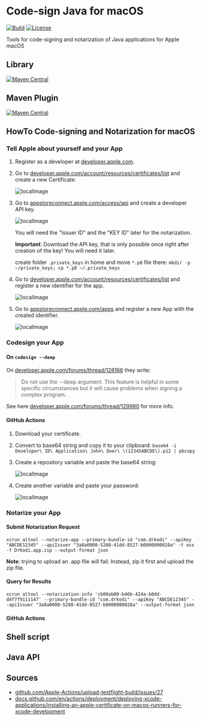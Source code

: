# Code-sign Java for macOS

[![Build](https://github.com/drrename/codesign-java-for-mac/actions/workflows/build.yml/badge.svg)](https://github.com/drrename/codesign-java-for-mac/actions/workflows/build.yml) [![License](https://img.shields.io/github/license/drrename/codesign-java-for-mac.svg)](https://github.com/drrename/codesign-java-for-mac/blob/master/LICENSE)

Tools for code-signing and notarization of Java applications for Apple macOS

## Library

[![Maven Central](https://maven-badges.herokuapp.com/maven-central/io.github.drrename.codesignjava/codesignjava/badge.svg)](https://maven-badges.herokuapp.com/maven-central/io.github.drrename.codesignjava/codesignjava)

## Maven Plugin

[![Maven Central](https://maven-badges.herokuapp.com/maven-central/io.github.drrename.codesignjava/codesignjava-maven-plugin/badge.svg)](https://maven-badges.herokuapp.com/maven-central/io.github.drrename.codesignjava/codesignjava-maven-plugin)


## HowTo Code-signing and Notarization for macOS

### Tell Apple about yourself and your App

1. Register as a developer at [developer.apple.com](https://developer.apple.com/).

2. Go to [developer.apple.com/account/resources/certificates/list](https://developer.apple.com/account/resources/certificates/list) and create a new Certificate:

   ![localImage](images/Apple-Developer-Certificate.png)

3. Go to [appstoreconnect.apple.com/access/api](https://appstoreconnect.apple.com/access/api)
   and create a developer API key.

   ![localImage](images/Apple-Developer-App-Store-Connect-API-Keys.png)

   You will need the "Issuer ID" and the "KEY ID" later for the notarization.

   **Important**: Download the API key, that is only possible once right after creation of the key! You will need it later.

   create folder `.private_keys` in home and move `*.p8` file there: `mkdir -p ~/private_keys; cp *.p8 ~/.private_keys`

4. Go to [developer.apple.com/account/resources/certificates/list](https://developer.apple.com/account/resources/certificates/list)
   and register a new identifier for the app.

   ![localImage](images/Apple-Developer-Certificates-Identifiers-Profies.png)

5. Go to [appstoreconnect.apple.com/apps](https://appstoreconnect.apple.com/apps)
   and register a new App with the created identifier.

   ![localImage](images/Apple-Developer-new-App.png)

### Codesign your App

#### On `codesign --deep`

On [developer.apple.com/forums/thread/128166](https://developer.apple.com/forums/thread/128166) they write:

> Do not use the --deep argument. This feature is helpful in some specific circumstances but it will cause problems when signing a complex program.

See here [developer.apple.com/forums/thread/129980](https://developer.apple.com/forums/thread/129980) for more info.

#### GitHub Actions

1. Download your certificate.

2. Convert to base64 string and copy it to your clipboard: `base64 -i Developer\ ID\ Application\ John\ Doer\ \(12345ABCDE\).p12 | pbcopy`

3. Create a repository variable and paste the base64 string:

   ![localImage](/images/GitHub_MAC_DEVELOPER_CERTIFICATE.png)

4. Create another variable and paste your password:

   ![localImage](/images/GitHub_MAC_DEVELOPER_CERTIFICATE_PASSWORD.png)

### Notarize your App

#### Submit Notarization Request

`xcrun altool --notarize-app --primary-bundle-id "com.drkodi" --apiKey "ABCDE12345" --apiIssuer "3a8a0000-5288-41dd-8527-b0000000028a" -t osx -f DrKodi.app.zip --output-format json`

**Note**: trying to upload an .app file will fail. Instead, zip it first and upload the zip file.

#### Query for Results

`xcrun altool --notarization-info 'cb00ab00-b46b-424a-b0dd-d4f7f9111147' --primary-bundle-id "com.drkodi" --apiKey "ABCDE12345" --apiIssuer "3a8a0000-5288-41dd-8527-b0000000028a" --output-format json`

#### GitHub Actions

## Shell script

## Java API

## Sources

+ [github.com/Apple-Actions/upload-testflight-build/issues/27](https://github.com/Apple-Actions/upload-testflight-build/issues/27)
+ [docs.github.com/en/actions/deployment/deploying-xcode-applications/installing-an-apple-certificate-on-macos-runners-for-xcode-development](https://docs.github.com/en/actions/deployment/deploying-xcode-applications/installing-an-apple-certificate-on-macos-runners-for-xcode-development)
